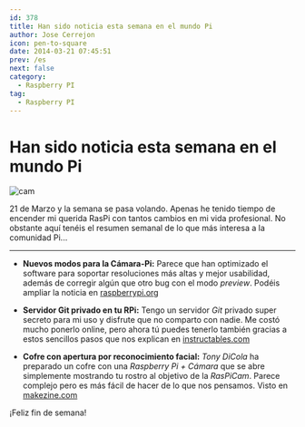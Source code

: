```yaml
---
id: 378
title: Han sido noticia esta semana en el mundo Pi
author: Jose Cerrejon
icon: pen-to-square
date: 2014-03-21 07:45:51
prev: /es
next: false
category:
  - Raspberry PI
tag:
  - Raspberry PI
---
```


# Han sido noticia esta semana en el mundo Pi

![cam](/images/cam.jpg)

21 de Marzo y la semana se pasa volando. Apenas he tenido tiempo de encender mi querida RasPi con tantos cambios en mi vida profesional. No obstante aquí tenéis el resumen semanal de lo que más interesa a la comunidad Pi...

- - -
* **Nuevos modos para la Cámara-Pi:** Parece que han optimizado el software para soportar resoluciones más altas y mejor usabilidad, además de corregir algún que otro bug con el modo *preview*. Podéis ampliar la noticia en [raspberrypi.org](http://www.raspberrypi.org/archives/6475) 

* **Servidor Git privado en tu RPi:** Tengo un servidor *Git* privado super secreto para mi uso y disfrute que no comparto con nadie. Me costó mucho ponerlo online, pero ahora tú puedes tenerlo también gracias a estos sencillos pasos que nos explican en [instructables.com](http://www.instructables.com/id/GitPi-A-Private-Git-Server-on-Raspberry-Pi/?ALLSTEPS)

* **Cofre con apertura por reconocimiento facial:** *Tony DiCola* ha preparado un cofre con una *Raspberry Pi + Cámara* que se abre simplemente mostrando tu rostro al objetivo de la *RasPiCam*. Parece complejo pero es más fácil de hacer de lo que nos pensamos. Visto en [makezine.com](http://makezine.com/projects/pi-face-treasure-box/)

¡Feliz fin de semana!